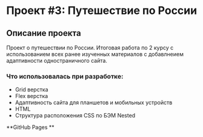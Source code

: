 # Проект #3: Путешествие по России

## Описание проекта
Проект о путешествии по России. Итоговая работа по 2 курсу с использованием всех ранее изученных материалов с добавлнеием адаптивности одностраничного сайта.

### Что использовалась при разработке:
* Grid верстка
* Flex верстка
* Адаптивность сайта для планшетов и мобильных устройств
* HTML
* Структура расположения CSS по БЭМ Nested


**GitHub Pages **


